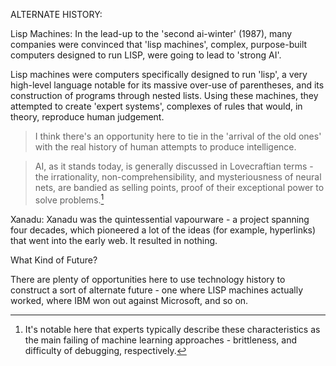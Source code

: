 ALTERNATE HISTORY:

Lisp Machines:
In the lead-up to the 'second ai-winter' (1987), many companies were convinced that 'lisp machines', complex, purpose-built computers designed to run LISP, were going to lead to 'strong AI'.

Lisp machines were computers specifically designed to run 'lisp', a very high-level language notable for its massive over-use of parentheses, and its construction of programs through nested lists.
Using these machines, they attempted to create 'expert systems', complexes of rules that would, in theory, reproduce human judgement.
> I think there's an opportunity here to tie in the 'arrival of the old ones' with the real history of human attempts to produce intelligence.

> AI, as it stands today, is generally discussed in Lovecraftian terms - the irrationality, non-comprehensibility, and mysteriousness of neural nets, are bandied as selling points,  proof of their exceptional power to solve problems.[^0]

Xanadu:
Xanadu was the quintessential vapourware - a project spanning four decades, which pioneered a lot of the ideas (for example, hyperlinks) that went into the early web. It resulted in nothing.
	
What Kind of Future?
	
There are plenty of opportunities here to use technology history to construct a sort of alternate future - one where LISP machines actually worked, where IBM won out against Microsoft, and so on. 




[^0]: It's notable here that experts typically describe these characteristics as the main failing of machine learning approaches - brittleness, and difficulty of debugging, respectively.
		
